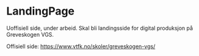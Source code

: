 # LandingPage
Uoffisiell side, under arbeid.
Skal bli landingsside for digital produksjon på Greveskogen VGS.

Offisiell side: https://www.vtfk.no/skoler/greveskogen-vgs/

